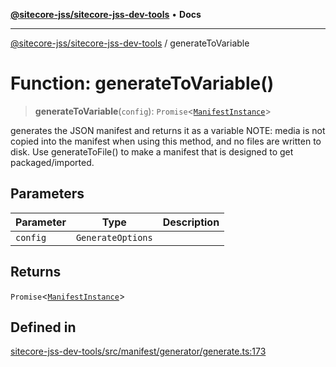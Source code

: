 [**@sitecore-jss/sitecore-jss-dev-tools**](../README.md) • **Docs**

***

[@sitecore-jss/sitecore-jss-dev-tools](../README.md) / generateToVariable

# Function: generateToVariable()

> **generateToVariable**(`config`): `Promise`\<[`ManifestInstance`](../interfaces/ManifestInstance.md)\>

generates the JSON manifest and returns it as a variable
NOTE: media is not copied into the manifest when using this method,
and no files are written to disk. Use generateToFile() to make a manifest
that is designed to get packaged/imported.

## Parameters

| Parameter | Type | Description |
| ------ | ------ | ------ |
| `config` | `GenerateOptions` |  |

## Returns

`Promise`\<[`ManifestInstance`](../interfaces/ManifestInstance.md)\>

## Defined in

[sitecore-jss-dev-tools/src/manifest/generator/generate.ts:173](https://github.com/Sitecore/jss/blob/963da1fb491567dbff60ccc0ae009ad3bd83ae9b/packages/sitecore-jss-dev-tools/src/manifest/generator/generate.ts#L173)
